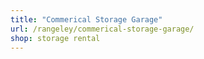 ```yaml
---
title: "Commerical Storage Garage"
url: /rangeley/commerical-storage-garage/
shop: storage rental
---
```

